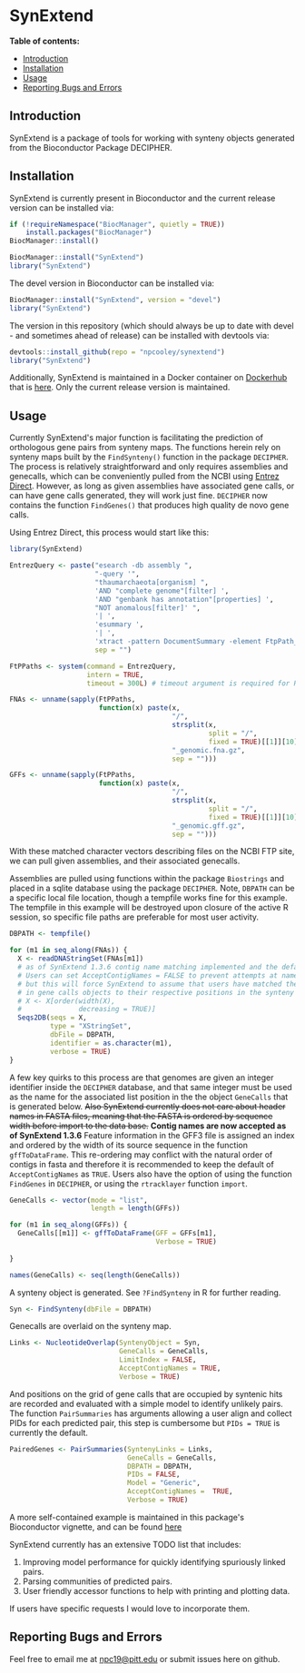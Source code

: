 # SynExtend

**Table of contents:**
- [Introduction](#introduction)
- [Installation](#installation)
- [Usage](#usage)
- [Reporting Bugs and Errors](#Reporting-Bugs-and-Errors)

## Introduction

SynExtend is a package of tools for working with synteny objects generated from the Bioconductor Package DECIPHER.

## Installation

SynExtend is currently present in Bioconductor and the current release version can be installed via:

```r
if (!requireNamespace("BiocManager", quietly = TRUE))
    install.packages("BiocManager")
BiocManager::install()

BiocManager::install("SynExtend")
library("SynExtend")
```

The devel version in Bioconductor can be installed via:

```r
BiocManager::install("SynExtend", version = "devel")
library("SynExtend")
```

The version in this repository (which should always be up to date with devel - and sometimes ahead of release) can be installed with devtools via:

```r
devtools::install_github(repo = "npcooley/synextend")
library("SynExtend")
```

Additionally, SynExtend is maintained in a Docker container on [Dockerhub](https://hub.docker.com/repository/docker/npcooley/synextend) that is [here](https://github.com/npcooley/SynContainer). Only the current release version is maintained.

## Usage

Currently SynExtend's major function is facilitating the prediction of orthologous gene pairs from synteny maps. The functions herein rely on synteny maps built by the `FindSynteny()` function in the package `DECIPHER`. The process is relatively straightforward and only requires assemblies and genecalls, which can be conveniently pulled from the NCBI using [Entrez Direct](https://www.ncbi.nlm.nih.gov/books/NBK179288/). However, as long as given assemblies have associated gene calls, or can have gene calls generated, they will work just fine. `DECIPHER` now contains the function `FindGenes()` that produces high quality de novo gene calls.

Using Entrez Direct, this process would start like this:
```r
library(SynExtend)

EntrezQuery <- paste("esearch -db assembly ",
                     "-query '",
                     "thaumarchaeota[organism] ",
                     'AND "complete genome"[filter] ',
                     'AND "genbank has annotation"[properties] ',
                     "NOT anomalous[filter]' ",
                     '| ',
                     'esummary ',
                     '| ',
                     'xtract -pattern DocumentSummary -element FtpPath_GenBank',
                     sep = "")

FtPPaths <- system(command = EntrezQuery,
                   intern = TRUE,
                   timeout = 300L) # timeout argument is required for RStudio only

FNAs <- unname(sapply(FtPPaths,
                      function(x) paste(x,
                                        "/",
                                        strsplit(x,
                                                 split = "/",
                                                 fixed = TRUE)[[1]][10],
                                        "_genomic.fna.gz",
                                        sep = "")))

GFFs <- unname(sapply(FtPPaths,
                      function(x) paste(x,
                                        "/",
                                        strsplit(x,
                                                 split = "/",
                                                 fixed = TRUE)[[1]][10],
                                        "_genomic.gff.gz",
                                        sep = "")))
```

With these matched character vectors describing files on the NCBI FTP site, we can pull given assemblies, and their associated genecalls.

Assemblies are pulled using functions within the package `Biostrings` and placed in a sqlite database using the package `DECIPHER`. Note, `DBPATH` can be a specific local file location, though a tempfile works fine for this example. The tempfile in this example will be destroyed upon closure of the active R session, so specific file paths are preferable for most user activity.

```r
DBPATH <- tempfile()

for (m1 in seq_along(FNAs)) {
  X <- readDNAStringSet(FNAs[m1])
  # as of SynExtend 1.3.6 contig name matching implemented and the default.
  # Users can set AcceptContigNames = FALSE to prevent attempts at name matching,
  # but this will force SynExtend to assume that users have matched the ordering of contigs
  # in gene calls objects to their respective positions in the synteny objects.
  # X <- X[order(width(X),
  #              decreasing = TRUE)]
  Seqs2DB(seqs = X,
          type = "XStringSet",
          dbFile = DBPATH,
          identifier = as.character(m1),
          verbose = TRUE)
}
```

A few key quirks to this process are that genomes are given an integer identifier inside the `DECIPHER` database, and that same integer must be used as the name for the associated list position in the the object `GeneCalls` that is generated below. ~~Also SynExtend currently does not care about header names in FASTA files, meaning that the FASTA is ordered by sequence width before import to the data base.~~ **Contig names are now accepted as of SynExtend 1.3.6** Feature information in the GFF3 file is assigned an index and ordered by the width of its source sequence in the function `gffToDataFrame`.  This re-ordering may conflict with the natural order of contigs in fasta and therefore it is recommended to keep the default of `AcceptContigNames` as `TRUE`. Users also have the option of using the function `FindGenes` in `DECIPHER`, or using the `rtracklayer` function `import`.

```r
GeneCalls <- vector(mode = "list",
                    length = length(GFFs))

for (m1 in seq_along(GFFs)) {
  GeneCalls[[m1]] <- gffToDataFrame(GFF = GFFs[m1],
                                    Verbose = TRUE)
  
}

names(GeneCalls) <- seq(length(GeneCalls))
```

A synteny object is generated. See `?FindSynteny` in R for further reading.

```r
Syn <- FindSynteny(dbFile = DBPATH)
```

Genecalls are overlaid on the synteny map.

```r
Links <- NucleotideOverlap(SyntenyObject = Syn,
                           GeneCalls = GeneCalls,
                           LimitIndex = FALSE,
                           AcceptContigNames = TRUE,
                           Verbose = TRUE)
```

And positions on the grid of gene calls that are occupied by syntenic hits are recorded and evaluated with a simple model to identify unlikely pairs. The function `PairSummaries` has arguments allowing a user align and collect PIDs for each predicted pair, this step is cumbersome but `PIDs = TRUE` is currently the default.

```r
PairedGenes <- PairSummaries(SyntenyLinks = Links,
                             GeneCalls = GeneCalls,
                             DBPATH = DBPATH,
                             PIDs = FALSE,
                             Model = "Generic",
                             AcceptContigNames =  TRUE,
                             Verbose = TRUE)
```

A more self-contained example is maintained in this package's Bioconductor vignette, and can be found [here](https://www.bioconductor.org/packages/release/bioc/html/SynExtend.html)

SynExtend currently has an extensive TODO list that includes:
1. Improving model performance for quickly identifying spuriously linked pairs.
2. Parsing communities of predicted pairs.
3. User friendly accessor functions to help with printing and plotting data.

If users have specific requests I would love to incorporate them.

## Reporting Bugs and Errors

Feel free to email me at npc19@pitt.edu or submit issues here on github.
